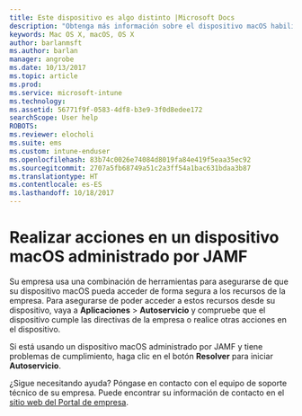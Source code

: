 ```yaml
---
title: Este dispositivo es algo distinto |Microsoft Docs
description: "Obtenga más información sobre el dispositivo macOS habilitado para Intune administrado por JAMF."
keywords: Mac OS X, macOS, OS X
author: barlanmsft
ms.author: barlan
manager: angrobe
ms.date: 10/13/2017
ms.topic: article
ms.prod: 
ms.service: microsoft-intune
ms.technology: 
ms.assetid: 56771f9f-0583-4df8-b3e9-3f0d8edee172
searchScope: User help
ROBOTS: 
ms.reviewer: elocholi
ms.suite: ems
ms.custom: intune-enduser
ms.openlocfilehash: 83b74c0026e74084d8019fa84e419f5eaa35ec92
ms.sourcegitcommit: 2707a5fb68749a51c2a3ff54a1bac631bdaa3b87
ms.translationtype: HT
ms.contentlocale: es-ES
ms.lasthandoff: 10/18/2017
---
```

# <a name="performing-actions-on-a-macos-device-managed-by-jamf"></a>Realizar acciones en un dispositivo macOS administrado por JAMF

Su empresa usa una combinación de herramientas para asegurarse de que su dispositivo macOS pueda acceder de forma segura a los recursos de la empresa. Para asegurarse de poder acceder a estos recursos desde su dispositivo, vaya a **Aplicaciones** > **Autoservicio** y compruebe que el dispositivo cumple las directivas de la empresa o realice otras acciones en el dispositivo.

Si está usando un dispositivo macOS administrado por JAMF y tiene problemas de cumplimiento, haga clic en el botón **Resolver** para iniciar **Autoservicio**.

¿Sigue necesitando ayuda? Póngase en contacto con el equipo de soporte técnico de su empresa. Puede encontrar su información de contacto en el [sitio web del Portal de empresa](https://portal.manage.microsoft.com).
